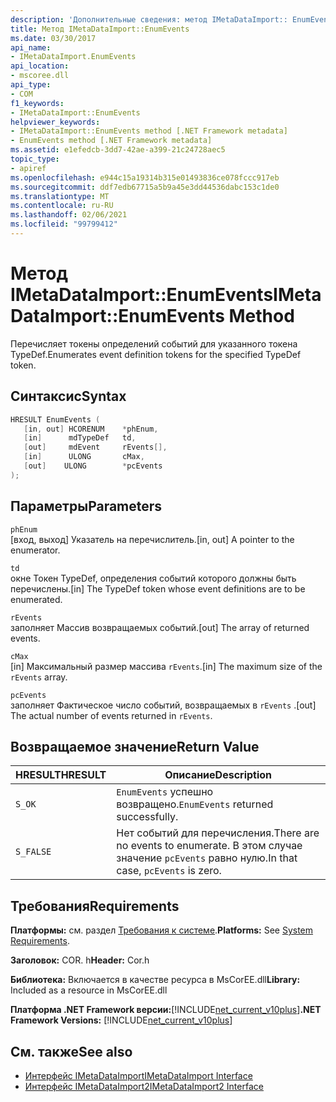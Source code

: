 ```yaml
---
description: 'Дополнительные сведения: метод IMetaDataImport:: EnumEvents'
title: Метод IMetaDataImport::EnumEvents
ms.date: 03/30/2017
api_name:
- IMetaDataImport.EnumEvents
api_location:
- mscoree.dll
api_type:
- COM
f1_keywords:
- IMetaDataImport::EnumEvents
helpviewer_keywords:
- IMetaDataImport::EnumEvents method [.NET Framework metadata]
- EnumEvents method [.NET Framework metadata]
ms.assetid: e1efedcb-3dd7-42ae-a399-21c24728aec5
topic_type:
- apiref
ms.openlocfilehash: e944c15a19314b315e01493836ce078fccc917eb
ms.sourcegitcommit: ddf7edb67715a5b9a45e3dd44536dabc153c1de0
ms.translationtype: MT
ms.contentlocale: ru-RU
ms.lasthandoff: 02/06/2021
ms.locfileid: "99799412"
---
```

# <a name="imetadataimportenumevents-method"></a><span data-ttu-id="57397-103">Метод IMetaDataImport::EnumEvents</span><span class="sxs-lookup"><span data-stu-id="57397-103">IMetaDataImport::EnumEvents Method</span></span>

<span data-ttu-id="57397-104">Перечисляет токены определений событий для указанного токена TypeDef.</span><span class="sxs-lookup"><span data-stu-id="57397-104">Enumerates event definition tokens for the specified TypeDef token.</span></span>  
  
## <a name="syntax"></a><span data-ttu-id="57397-105">Синтаксис</span><span class="sxs-lookup"><span data-stu-id="57397-105">Syntax</span></span>  
  
```cpp  
HRESULT EnumEvents (
   [in, out] HCORENUM    *phEnum,
   [in]      mdTypeDef   td,
   [out]     mdEvent     rEvents[],
   [in]      ULONG       cMax,  
   [out]    ULONG        *pcEvents  
);  
```  
  
## <a name="parameters"></a><span data-ttu-id="57397-106">Параметры</span><span class="sxs-lookup"><span data-stu-id="57397-106">Parameters</span></span>  

 `phEnum`  
 <span data-ttu-id="57397-107">[вход, выход] Указатель на перечислитель.</span><span class="sxs-lookup"><span data-stu-id="57397-107">[in, out] A pointer to the enumerator.</span></span>  
  
 `td`  
 <span data-ttu-id="57397-108">окне Токен TypeDef, определения событий которого должны быть перечислены.</span><span class="sxs-lookup"><span data-stu-id="57397-108">[in] The TypeDef token whose event definitions are to be enumerated.</span></span>  
  
 `rEvents`  
 <span data-ttu-id="57397-109">заполняет Массив возвращаемых событий.</span><span class="sxs-lookup"><span data-stu-id="57397-109">[out] The array of returned events.</span></span>  
  
 `cMax`  
 <span data-ttu-id="57397-110">[in] Максимальный размер массива `rEvents`.</span><span class="sxs-lookup"><span data-stu-id="57397-110">[in] The maximum size of the `rEvents` array.</span></span>  
  
 `pcEvents`  
 <span data-ttu-id="57397-111">заполняет Фактическое число событий, возвращаемых в `rEvents` .</span><span class="sxs-lookup"><span data-stu-id="57397-111">[out] The actual number of events returned in `rEvents`.</span></span>  
  
## <a name="return-value"></a><span data-ttu-id="57397-112">Возвращаемое значение</span><span class="sxs-lookup"><span data-stu-id="57397-112">Return Value</span></span>  
  
|<span data-ttu-id="57397-113">HRESULT</span><span class="sxs-lookup"><span data-stu-id="57397-113">HRESULT</span></span>|<span data-ttu-id="57397-114">Описание</span><span class="sxs-lookup"><span data-stu-id="57397-114">Description</span></span>|  
|-------------|-----------------|  
|`S_OK`|<span data-ttu-id="57397-115">`EnumEvents` успешно возвращено.</span><span class="sxs-lookup"><span data-stu-id="57397-115">`EnumEvents` returned successfully.</span></span>|  
|`S_FALSE`|<span data-ttu-id="57397-116">Нет событий для перечисления.</span><span class="sxs-lookup"><span data-stu-id="57397-116">There are no events to enumerate.</span></span> <span data-ttu-id="57397-117">В этом случае значение `pcEvents` равно нулю.</span><span class="sxs-lookup"><span data-stu-id="57397-117">In that case, `pcEvents` is zero.</span></span>|  
  
## <a name="requirements"></a><span data-ttu-id="57397-118">Требования</span><span class="sxs-lookup"><span data-stu-id="57397-118">Requirements</span></span>  

 <span data-ttu-id="57397-119">**Платформы:** см. раздел [Требования к системе](../../get-started/system-requirements.md).</span><span class="sxs-lookup"><span data-stu-id="57397-119">**Platforms:** See [System Requirements](../../get-started/system-requirements.md).</span></span>  
  
 <span data-ttu-id="57397-120">**Заголовок:** COR. h</span><span class="sxs-lookup"><span data-stu-id="57397-120">**Header:** Cor.h</span></span>  
  
 <span data-ttu-id="57397-121">**Библиотека:** Включается в качестве ресурса в MsCorEE.dll</span><span class="sxs-lookup"><span data-stu-id="57397-121">**Library:** Included as a resource in MsCorEE.dll</span></span>  
  
 <span data-ttu-id="57397-122">**Платформа .NET Framework версии:**[!INCLUDE[net_current_v10plus](../../../../includes/net-current-v10plus-md.md)]</span><span class="sxs-lookup"><span data-stu-id="57397-122">**.NET Framework Versions:** [!INCLUDE[net_current_v10plus](../../../../includes/net-current-v10plus-md.md)]</span></span>  
  
## <a name="see-also"></a><span data-ttu-id="57397-123">См. также</span><span class="sxs-lookup"><span data-stu-id="57397-123">See also</span></span>

- [<span data-ttu-id="57397-124">Интерфейс IMetaDataImport</span><span class="sxs-lookup"><span data-stu-id="57397-124">IMetaDataImport Interface</span></span>](imetadataimport-interface.md)
- [<span data-ttu-id="57397-125">Интерфейс IMetaDataImport2</span><span class="sxs-lookup"><span data-stu-id="57397-125">IMetaDataImport2 Interface</span></span>](imetadataimport2-interface.md)
